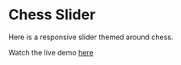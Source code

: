 # Chess Slider

Here is a responsive slider themed around chess.

Watch the live demo [here](https://chessslider.netlify.app/)